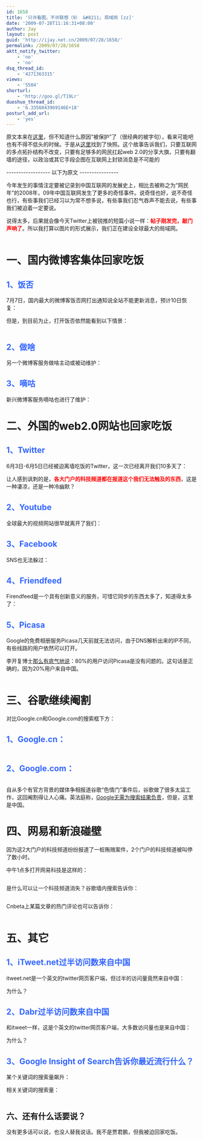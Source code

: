 ```yaml
---
id: 1658
title: '只许看图，不许联想（9） &#8211; 局域网 [zz]'
date: '2009-07-28T11:16:31+08:00'
author: Jay
layout: post
guid: 'http://ijay.net.cn/2009/07/28/1658/'
permalink: /2009/07/28/1658
aktt_notify_twitter:
    - 'no'
    - 'no'
dsq_thread_id:
    - '4271363315'
views:
    - '5504'
shorturl:
    - 'http://goo.gl/T19Lr'
duoshuo_thread_id:
    - '6.3356043969146E+18'
posturl_add_url:
    - 'yes'
---
```


原文本来在<a href="https://kenengba.com/post/1431.html" target="_blank">这里</a>，但不知道什么原因“被保护”了（很经典的被字句），看来可能吧也有不得不低头的时候。于是从<a href="http://sr.ju690.com/meme/item/35843" target="_blank">这里</a>找到了快照。这个故事告诉我们，只要互联网的多点拓扑结构不改变，只要有足够多的网民扛起web 2.0的分享大旗，只要有翻墙的途径，以政治或其它手段企图在互联网上封锁消息是不可能的

------------------ 以下为原文 ----------------

今年发生的事情注定要被记录到中国互联网的发展史上，相比去被称之为“网民年”的2008年，09年中国互联网发生了更多的奇怪事件。说奇怪也好，说不奇怪也行，有些事我们已经习以为常不想多说，有些事我们忍气吞声不能去说，有些事我们被迫着一定要说。

说得太多，后果就会像今天Twitter上被锐推的短篇小说一样：<span style="color: #ff0000;"><strong>帖子刚发完，敲门声响了</strong></span>。所以我打算以图片的形式展示，我们正在建设全球最大的局域网。

<img style="max-width: 800px;" src="http://jayxu.com/log/wp-content/uploads/2009/07/3742664247_44c224c1e7_o.png" alt="" />
<h1>一、国内微博客集体回家吃饭</h1>
<h2><span style="color: #3366ff;">1、饭否</span></h2>
7月7日，国内最大的微博客饭否网打出通知说全站不能更新消息，预计10日恢复：

<img style="max-width: 800px;" src="http://jayxu.com/log/wp-content/uploads/2009/07/3742658005_7b6228cb8f_o.png" alt="" />

但是，到目前为止，打开饭否依然能看到以下情景：

<img style="max-width: 800px;" src="http://jayxu.com/log/wp-content/uploads/2009/07/3742570155_777da5f0e8_o.png" alt="" />
<h2><span style="color: #3366ff;">2、做啥</span></h2>
另一个微博客服务做啥主动或被动维护：

<img style="max-width: 800px;" src="http://jayxu.com/log/wp-content/uploads/2009/07/3742570319_b547fcbb65_o.png" alt="" />
<h2><span style="color: #3366ff;">3、嘀咕</span></h2>
新兴微博客服务嘀咕也进行了维护：

<img style="max-width: 800px;" src="http://jayxu.com/log/wp-content/uploads/2009/07/3743360774_12ab54137c_o.png" alt="" />
<h1>二、外国的web2.0网站也回家吃饭</h1>
<h2><span style="color: #3366ff;">1、Twitter</span></h2>
6月3日-6月5日已经被迫离墙吃饭的Twitter，这一次已经离开我们10多天了：

<img style="max-width: 800px;" src="http://jayxu.com/log/wp-content/uploads/2009/07/3742570109_535092045a_o.png" alt="" />

让人感到讽刺的是，<span style="color: #ff0000;"><strong>各大门户的科技频道都在报道这个我们无法触及的东西</strong></span>，这是一种凄凉，还是一种冷幽默？
<h2><span style="color: #3366ff;">2、Youtube</span></h2>
全球最大的视频网站很早就离开了我们：

<img style="max-width: 800px;" src="http://jayxu.com/log/wp-content/uploads/2009/07/3743360438_dc73e9fb20_o.png" alt="" />
<h2><span style="color: #3366ff;">3、Facebook</span></h2>
SNS也无法躲过：

<img style="max-width: 800px;" src="http://jayxu.com/log/wp-content/uploads/2009/07/3743361244_b35df522a1_o.png" alt="" />
<h2><span style="color: #3366ff;">4、Friendfeed</span></h2>
Firendfeed是一个具有创新意义的服务，可惜它同步的东西太多了，知道得太多了：

<img style="max-width: 800px;" src="http://jayxu.com/log/wp-content/uploads/2009/07/3743356796_21f6a2b560_o.png" alt="" />
<h2><span style="color: #3366ff;">5、Picasa</span></h2>
Google的免费相册服务Picasa几天前就无法访问，由于DNS解析出来的IP不同，有些线路的用户依然可以打开。

李开复博士<a href="https://mobile.twitter.com/kaifulee/status/2677840084">那么有底气地说</a>：80%的用户访问Picasa是没有问题的。这句话是正确的，因为20%用户来自中国。

<img style="max-width: 800px;" src="http://jayxu.com/log/wp-content/uploads/2009/07/3743360410_7dfaaf94d3_o.png" alt="" />
<h1>三、谷歌继续阉割</h1>
对比Google.cn和Google.com的搜索框下方：
<h2><span style="color: #3366ff;">1、Google.cn：</span></h2>
<img style="max-width: 800px;" src="http://jayxu.com/log/wp-content/uploads/2009/07/3743360812_94d1713275_o.png" alt="" />
<h2><span style="color: #3366ff;">2、Google.com：</span></h2>
<img style="max-width: 800px;" src="http://jayxu.com/log/wp-content/uploads/2009/07/3743360898_35aae8c34a_o.png" alt="" />

自从多个有官方背景的媒体争相报道谷歌“色情门”事件后，谷歌做了很多太监工作，这回阉割得让人心痛。英法庭称，<a href="http://temp.163.com/special/ntes_404/">Google无需为搜索结果负责</a>，但是，这里是中国。
<h1>四、网易和新浪碰壁</h1>
因为这2大门户的科技频道纷纷报道了一桩贿赂案件，2个门户的科技频道被叫停了数小时。

中午1点多打开网易科技是这样的：

<img style="max-width: 800px;" src="http://jayxu.com/log/wp-content/uploads/2009/07/3742570603_a26f3cde3c_o.png" alt="" />

是什么可以让一个科技频道消失？谷歌墙内搜索告诉你：

<img style="max-width: 800px;" src="http://jayxu.com/log/wp-content/uploads/2009/07/3743361022_3958d1baed_o.png" alt="" />

Cnbeta上某篇文章的热门评论也可以告诉你：

<img style="max-width: 800px;" src="http://jayxu.com/log/wp-content/uploads/2009/07/3742570561_1ec190f152_o.png" alt="" />
<h1>五、其它</h1>
<h2><span style="color: #3366ff;">1、iTweet.net过半访问数来自中国</span></h2>
itweet.net是一个英文的twitter网页客户端，但过半的访问量竟然来自中国：

<img style="max-width: 800px;" src="http://jayxu.com/log/wp-content/uploads/2009/07/3743361050_3c47771cf9_o.png" alt="" />

为什么？
<h2><span style="color: #3366ff;">2、Dabr过半访问数来自中国</span></h2>
和itweet一样，这是个英文的twitter网页客户端，大多数访问量也是来自中国：

<img style="max-width: 800px;" src="http://jayxu.com/log/wp-content/uploads/2009/07/3743361114_83ebdae7c7_o.png" alt="" />

为什么？
<h2><span style="color: #3366ff;">3、Google Insight of Search告诉你最近流行什么？</span></h2>
某个关键词的搜索量飙升：

<img style="max-width: 800px;" src="http://jayxu.com/log/wp-content/uploads/2009/07/3743361204_50d69a2651_o.png" alt="" />

相关关键词的搜索量：

<img style="max-width: 800px;" src="http://jayxu.com/log/wp-content/uploads/2009/07/3743361156_40abc675d4_o.png" alt="" />
<h2>六、还有什么话要说？</h2>
没有更多话可以说，也没人替我说话。我不是贾君鹏，但我被迫回家吃饭。